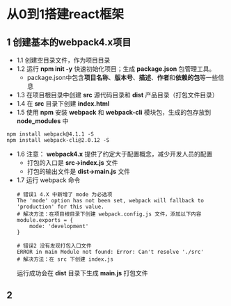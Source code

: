 # 从0到1搭建react框架
## 1 创建基本的webpack4.x项目
* 1.1 创建空目录文件，作为项目目录
* 1.2 运行 **npm init -y** 快速初始化项目；生成 **package.json** 包管理工具。
    * package.json中包含**项目名称**、**版本号**、**描述**、**作者**和**依赖的包**等一些信息
* 1.3 在项目根目录中创建 **src** 源代码目录和 **dist** 产品目录（打包文件目录）
* 1.4 在 **src** 目录下创建 **index.html**
* 1.5 使用 **npm** 安装 **webpack** 和 **webpack-cli** 模块包，生成的包存放到 **node_modules** 中
```
npm install webpack@4.1.1 -S
npm install webpack-cli@2.0.12 -S
```
* 1.6 注意： **webpack4.x** 提供了约定大于配置概念，减少开发人员的配置
    * 打包的入口是 **src->index.js** 文件
    * 打包的输出文件是 **dist->main.js** 文件
* 1.7 运行 webpack 命令
    ```
    # 错误1 4.X 中新增了 mode 为必选项
    The 'mode' option has not been set, webpack will fallback to 'production' for this value.
    # 解决方法：在项目根目录下创建 webpack.config.js 文件，添加以下内容
    module.exports = {
        mode: 'development'
    }
    ```
    ```
    # 错误2 没有发现打包入口文件
    ERROR in main Module not found: Error: Can't resolve './src'
    # 解决方法：在 src 下创建 index.js
    ```
    运行成功会在 **dist** 目录下生成 **main.js** 打包文件
## 2
    
